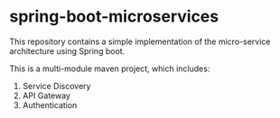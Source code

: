 # spring-boot-microservices

This repository contains a simple implementation of the micro-service architecture using Spring boot.

This is a multi-module maven project, which includes:
1. Service Discovery
2. API Gateway
3. Authentication

